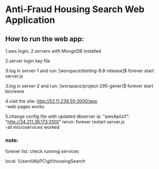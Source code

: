 # Anti-Fraud Housing Search Web Application

## How to run the web app:

1.aws login, 2 servers with MongoDB installed

2.server login key file

3.log in server-1 and run: [worspace/testing-8.8-release]$ forever start server.js

3.log in server-2 and run: [worspace/project-295-gener]$ forever start bin/www 

4.visit the site: http://52.11.239.50:3000/app <br /> 
-web pages works

5.change config file with updated dbserver ip: "awsApiUrl": "http://34.211.36.173:3100"
rerun: forever restart server.js <br /> 
-all microservices worked

### note:
forever list: check running services

local: \Users\MyPC\git\housingSearch